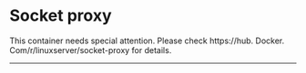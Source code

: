 # Socket proxy

This container needs special attention. Please check https://hub. Docker. Com/r/linuxserver/socket-proxy for details.

---